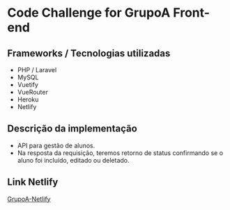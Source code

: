 
# Code Challenge for GrupoA Front-end


## Frameworks / Tecnologias utilizadas
* PHP / Laravel
* MySQL
* Vuetify
* VueRouter
* Heroku
* Netlify

## Descrição da implementação
- API para gestão de alunos. 
- Na resposta da requisição, teremos retorno de status confirmando se o aluno foi incluído, editado ou deletado. 

## Link Netlify 

[GrupoA-Netlify](https://nostalgic-clarke-1fd042.netlify.app/ )
